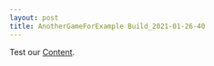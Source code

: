 ```yaml
---
layout: post
title: AnotherGameForExample Build_2021-01-26-40
---
```

Test our [Content](https://github.com/Nowhere-Know-How/PipelinePrototype-Releases/releases/download/latest-master/Build_2021-01-26-40.zip).

